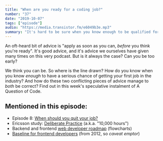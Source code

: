 ```yaml
---
title: "When are you ready for a coding job?"
number: "37"
date: "2019-10-07"
tags: ["episode"]
audio: "https://media.transistor.fm/e6049b3e.mp3"
summary: "It's hard to be sure when you know enough to be qualified for a career in programming"
---
```


An oft-heard bit of advice is "apply as soon as you can, *before* you think you're ready". It's good advice, and it's advice we ourselves have given many times on this very podcast. But is it always the case? Can you be too early?

We think you can be. So where is the line drawn? How do you know when you know *enough* to have a serious chance of getting your first job in the industry? And how do these two conflicting pieces of advice manage to *both* be correct? Find out in this week's speculative instalment of A Question of Code.

## Mentioned in this episode:

* Episode 8: [When should you quit your job?](https://aquestionofcode.com/08-when-should-you-quit/)
* Ericsson study: [Deliberate Practice](http://projects.ict.usc.edu/itw/gel/EricssonDeliberatePracticePR93.pdf) (a.k.a. "10,000 hours")
* Backend and frontend [web developer roadmap](https://codeburst.io/the-2018-web-developer-roadmap-826b1b806e8d)  (flowcharts)
* [Baseline for frontend developers](https://rmurphey.com/blog/2012/04/12/a-baseline-for-front-end-developers) (from 2012, so *caveat emptor*)